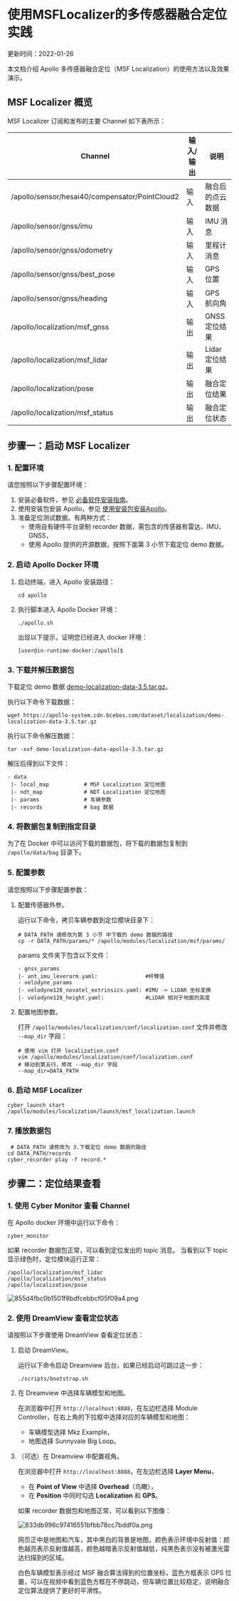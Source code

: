 # 使用MSFLocalizer的多传感器融合定位实践

更新时间：2022-01-26

本文档介绍 Apollo 多传感器融合定位（MSF Localization）的使用方法以及效果演示。

## MSF Localizer 概览

MSF Localizer 订阅和发布的主要 Channel 如下表所示：

| Channel                                        | 输入/输出 | 说明             |
| ---------------------------------------------- | --------- | ---------------- |
| /apollo/sensor/hesai40/compensator/PointCloud2 | 输入      | 融合后的点云数据 |
| /apollo/sensor/gnss/imu                        | 输入      | IMU 消息         |
| /apollo/sensor/gnss/odometry                   | 输入      | 里程计消息       |
| /apollo/sensor/gnss/best_pose                  | 输入      | GPS 位置         |
| /apollo/sensor/gnss/heading                    | 输入      | GPS 航向角       |
| /apollo/localization/msf_gnss                  | 输出      | GNSS 定位结果    |
| /apollo/localization/msf_lidar                 | 输出      | Lidar 定位结果   |
| /apollo/localization/pose                      | 输出      | 融合定位结果     |
| /apollo/localization/msf_status                | 输出      | 融合定位状态     |



## 步骤一：启动 MSF Localizer

### 1. 配置环境

请您按照以下步骤配置环境：

1. 安装必备软件，参见 [必备软件安装指南](https://apollo.auto/Apollo-Homepage-Document/Apollo_Doc_CN_6_0/安装说明/必备软件安装指南)。
2. 使用安装包安装 Apollo，参见 [使用安装包安装Apollo](https://apollo.auto/Apollo-Homepage-Document/Apollo_Doc_CN_6_0/安装说明/使用安装包安装Apollo)。
3. 准备定位测试数据。有两种方式：
   - 使用自有硬件平台录制 recorder 数据，需包含的传感器有雷达、IMU、GNSS，
   - 使用 Apollo 提供的开源数据，按照下面第 3 小节下载定位 demo 数据。

### 2. 启动 Apollo Docker 环境

1. 启动终端，进入 Apollo 安装路径：

   ```text
   cd apollo
   ```

2. 执行脚本进入 Apollo Docker 环境：

   ```text
   ./apollo.sh
   ```

   出现以下提示，证明您已经进入 docker 环境：

   ```text
   [user@in-runtime-docker:/apollo]$ 
   ```

### 3. 下载并解压数据包

下载定位 demo 数据 [demo-localization-data-3.5.tar.gz](https://apollo-system.cdn.bcebos.com/dataset/localization/demo-localization-data-3.5.tar.gz)。

执行以下命令下载数据：

```text
wget https://apollo-system.cdn.bcebos.com/dataset/localization/demo-localization-data-3.5.tar.gz
```

执行以下命令解压数据：

```text
tar -xvf demo-localization-data-apollo-3.5.tar.gz
```

解压后得到以下文件：

```text
- data
 |- local_map           # MSF Localization 定位地图
 |- ndt_map             # NDT Localization 定位地图
 |- params              # 车辆参数
 |- records             # bag 数据
```

### 4. 将数据包复制到指定目录

为了在 Docker 中可以访问下载的数据包，将下载的数据包复制到 `/apollo/data/bag` 目录下。

### 5. 配置参数

请您按照以下步骤配置参数：

1. 配置传感器外参。

   运行以下命令，拷贝车辆参数到定位模块目录下：

   ```text
   # DATA_PATH 请修改为第 3 小节 中下载的 demo 数据的路径
   cp -r DATA_PATH/params/* /apollo/modules/localization/msf/params/
   ```

   params 文件夹下包含以下文件：

   ```text
   - gnss_params
   |- ant_imu_leverarm.yaml:               #杆臂值
   - velodyne_params
   |- velodyne128_novatel_extrinsics.yaml: #IMU -> LiDAR 坐标变换
   |- velodyne128_height.yaml:             #LiDAR 相对于地面的高度
   ```

2. 配置地图参数。

   打开 `/apollo/modules/localization/conf/localization.conf` 文件并修改 `--map_dir` 字段：

   ```text
   # 使用 vim 打开 localization.conf
   vim /apollo/modules/localization/conf/localization.conf
   # 移动到第五行，修改 --map_dir 字段
   --map_dir=DATA_PATH
   ```

### 6. 启动 MSF Localizer

```text
cyber_launch start /apollo/modules/localization/launch/msf_localization.launch
```

### 7. 播放数据包

```text
 # DATA_PATH 请修改为 3.下载定位 demo 数据的路径
cd DATA_PATH/records
cyber_recorder play -f record.* 
```

## 步骤二：定位结果查看

### 1. 使用 Cyber Monitor 查看 Channel

在 Apollo docker 环境中运行以下命令：

```text
cyber_monitor
```

如果 recorder 数据包正常，可以看到定位发出的 topic 消息。 当看到以下 topic 显示绿色时，定位模块运行正常：

```text
/apollo/localization/msf_lidar
/apollo/localization/msf_status
/apollo/localization/pose
```

![855d4fbc0b1501f8bdfcebbcf05f09a4.png](https://bce.bdstatic.com/doc/Apollo-Homepage-Document/Apollo_Doc_CN_6_0/855d4fbc0b1501f8bdfcebbcf05f09a4_855d4fb.png)



### 2. 使用 DreamView 查看定位状态

请按照以下步骤使用 DreamView 查看定位状态：

1. 启动 DreamView。

   运行以下命令启动 Dreamview 后台，如果已经启动可跳过这一步：

   ```text
   ./scripts/bootstrap.sh
   ```

2. 在 Dreamview 中选择车辆模型和地图。

   在浏览器中打开 `http://localhost:8888`，在左边栏选择 Module Controller，在右上角的下拉框中选择对应的车辆模型和地图：

   - 车辆模型选择 Mkz Example，
   - 地图选择 Sunnyvale Big Loop。

3. （可选）在 Dreamview 中配置视角。

   在浏览器中打开 `http://localhost:8888`，在左边栏选择 **Layer Menu**，

   - 在 **Point of View** 中选择 **Overhead**（鸟瞰），
   - 在 **Position** 中同时勾选 **Localization** 和 **GPS**。

   如果 recorder 数据包和地图正常，可以看到以下图像：

   ![833db996c97416551bfbb78cc7bddf0a.png](https://bce.bdstatic.com/doc/Apollo-Homepage-Document/Apollo_Doc_CN_6_0/833db996c97416551bfbb78cc7bddf0a_833db99.png)

   网页正中是地图和汽车，其中黑白的背景是地图，颜色表示环境中反射值：颜色越亮表示反射值越高，颜色越暗表示反射值越低，纯黑色表示没有被激光雷达扫描到的区域。

   白色车辆模型表示经过 MSF 融合算法得到的位置坐标，蓝色方框表示 GPS 位置，可以在视频中看到蓝色方框在不停跳动，但车辆位置比较稳定，说明融合定位算法提供了更好的平滑性。